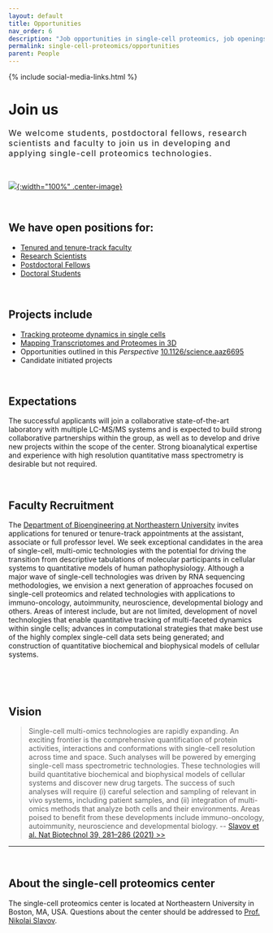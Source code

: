 ```yaml
---
layout: default
title: Opportunities
nav_order: 6
description: "Job opportunities in single-cell proteomics, job openings for single-cell biology and mass-spectrometry faculty, scientists, experts and trainees"
permalink: single-cell-proteomics/opportunities
parent: People
---
```

{% include social-media-links.html %}

# Join us
<div style="font-size:16px; font-weight: 400; letter-spacing: 1.3px;">
We welcome students, postdoctoral fellows, research scientists and faculty to join us in developing and applying single-cell proteomics technologies.
</div>

&nbsp;

[![]({{site.baseurl}}/single-cell-proteomics/News_images/Single-cell-proteomics-center_Team.JPG){:width="100%" .center-image}]({{site.baseurl}}/single-cell-proteomics/members)

&nbsp;


## We have open positions for:
* [Tenured and tenure-track faculty](#faculty-recruitment)
* [Research Scientists](http://slavovlab.net/people.htm#Prospective_Applicants)
* [Postdoctoral Fellows](http://slavovlab.net/people.htm#Prospective_Applicants)
* [Doctoral Students](http://slavovlab.net/people.htm#Prospective_Applicants)

&nbsp;

## Projects include

* [Tracking proteome dynamics in single cells]({{site.baseurl}}/single-cell-proteomics/research#tracking-proteome-dynamics-in-single-cells)
* [Mapping Transcriptomes and Proteomes in 3D]({{site.baseurl}}/single-cell-proteomics/research#mapping-the-transcriptome-and-proteome-of-human-testis-in-3d)
* Opportunities outlined in this *Perspective* [10.1126/science.aaz6695](https://science.sciencemag.org/content/367/6477/512)
* Candidate initiated projects

&nbsp;

## Expectations
The successful applicants will join a collaborative state-of-the-art laboratory with multiple LC-MS/MS systems and is expected to build strong collaborative partnerships within the group, as well as to develop and drive new projects within the scope of the center. Strong bioanalytical expertise and experience with high resolution quantitative mass spectrometry is desirable but not required.  

<!--
&nbsp;

## Apply
Please send a cover letter and your CV to [Nikolai Slavov](https://coe.northeastern.edu/people/slavov-nikolai/)
-->

&nbsp;

## Faculty Recruitment
The [Department of Bioengineering at Northeastern University](https://bioe.northeastern.edu/) invites applications for tenured or tenure-track appointments at the assistant, associate or full professor level. We seek exceptional candidates in the area of single-cell, multi-omic technologies with the potential for driving the transition from descriptive tabulations of molecular participants in cellular systems to quantitative models of human pathophysiology.  Although a major wave of single-cell technologies was driven by RNA sequencing methodologies, we envision a next generation of approaches focused on single-cell proteomics and related technologies with applications to immuno-oncology, autoimmunity, neuroscience, developmental biology and others.  Areas of interest include, but are not limited, development of novel technologies that enable quantitative tracking of multi-faceted dynamics within single cells; advances in computational strategies that make best use of the highly complex single-cell data sets being generated; and construction of quantitative biochemical and biophysical models of cellular systems.   


&nbsp;

&nbsp;

## Vision

>Single-cell multi-omics technologies are rapidly expanding. An exciting frontier is the comprehensive quantification of protein activities, interactions and conformations with single-cell resolution across time and space. Such analyses will be powered by emerging single-cell mass spectrometric technologies. These technologies will build quantitative biochemical and biophysical models of cellular systems and discover new drug targets. The success of such analyses will require (i) careful selection and sampling of relevant in vivo systems, including patient samples, and (ii) integration of multi-omics methods that analyze both cells and their environments. Areas poised to benefit from these developments include immuno-oncology, autoimmunity, neuroscience and developmental biology.
-- [Slavov et al. Nat Biotechnol 39, 281–286 (2021) >>](https://www.nature.com/articles/s41587-021-00847-1)

<!-- [Read more >>](https://www.nature.com/articles/s41587-021-00847-1) -->





------------

&nbsp;


## About the single-cell proteomics center

The single-cell proteomics center is located at Northeastern University in Boston, MA, USA. Questions about the center should be addressed to [Prof. Nikolai Slavov](https://coe.northeastern.edu/people/slavov-nikolai/).
